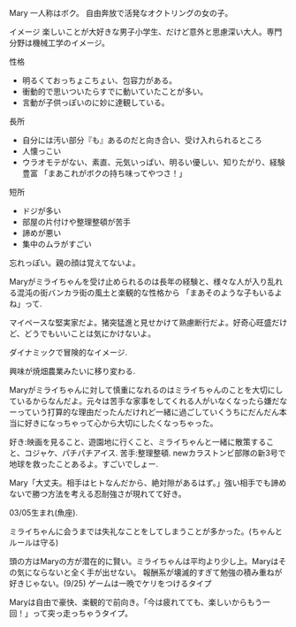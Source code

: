 Mary
一人称はボク。
自由奔放で活発なオクトリングの女の子。

イメージ
楽しいことが大好きな男子小学生、だけど意外と思慮深い大人。専門分野は機械工学のイメージ。

性格
+ 明るくておっちょこちょい、包容力がある。
+ 衝動的で思いついたらすでに動いていたことが多い。
+ 言動が子供っぽいのに妙に達観している。

長所
+ 自分には汚い部分『も』あるのだと向き合い、受け入れられるところ
+ 人懐っこい
+ ウラオモテがない、素直、元気いっぱい、明るい優しい、知りたがり、経験豊富
「まあこれがボクの持ち味ってやつさ！」


短所
+ ドジが多い
+ 部屋の片付けや整理整頓が苦手
+ 諦めが悪い
+ 集中のムラがすごい

忘れっぽい。親の顔は覚えてないよ。  

Maryがミライちゃんを受け止められるのは長年の経験と、様々な人が入り乱れる混沌の街バンカラ街の風土と楽観的な性格から
「まあそのような子もいるよね」って. 

マイペースな堅実家だよ。猪突猛進と見せかけて熟慮断行だよ。好奇心旺盛だけど、どうでもいいことは気にかけないよ。

ダイナミックで冒険的なイメージ. 

興味が焼畑農業みたいに移り変わる. 

Maryがミライちゃんに対して慎重になれるのはミライちゃんのことを大切にしているからなんだよ。元々は苦手な家事をしてくれる人がいなくなったら嫌だなーっていう打算的な理由だったんだけれど一緒に過ごしていくうちにだんだん本当に好きになっちゃって心から大切にしたくなっちゃった。

好き:映画を見ること、遊園地に行くこと、ミライちゃんと一緒に散策すること、コジャケ、パチパチアイス. 
苦手:整理整頓. 
newカラストンビ部隊の新3号で地球を救ったことあるよ。すごいでしょー. 

Mary「大丈夫。相手はヒトなんだから、絶対隙があるはず。」強い相手でも諦めないで勝つ方法を考える忍耐強さが現れてて好き。  

03/05生まれ(魚座). 

ミライちゃんに会うまでは失礼なことをしてしまうことが多かった。(ちゃんとルールは守る)


頭の方はMaryの方が潜在的に賢い。ミライちゃんは平均より少し上。Maryはその気にならないと全く手が出せない。
報酬系が壊滅的すぎて勉強の積み重ねが好きじゃない。(9/25)
ゲームは一晩でケリをつけるタイプ

Maryは自由で豪快、楽観的で前向き。「今は疲れてても、楽しいからもう一回！」って突っ走っちゃうタイプ。
